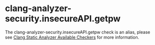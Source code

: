 # clang-analyzer-security.insecureAPI.getpw

The clang-analyzer-security.insecureAPI.getpw check is an alias, please
see [Clang Static Analyzer Available
Checkers](https://clang.llvm.org/docs/analyzer/checkers.html#security-insecureapi-getpw)
for more information.
